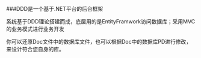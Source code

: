 ###DDD是一个基于.NET平台的后台框架

系统基于DDD理论搭建而成，底层用的是EntityFramwork访问数据库；采用MVC的业务模式进行业务开发

你可以还原Doc文件中的数据库文件，也可以根据Doc中的数据库PD进行修改，来设计符合您自身的库。
